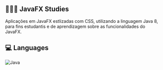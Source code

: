 ## 👨🏽‍💻 JavaFX Studies

Aplicações em JavaFX estlizadas com CSS, utilizando a linguagem Java 8, para fins estudantis e de aprendizagem sobre as funcionalidades do JavaFX.

## 💻 Languages

![Java](https://img.shields.io/badge/java-%23ED8B00.svg?style=for-the-badge&logo=openjdk&logoColor=white)
